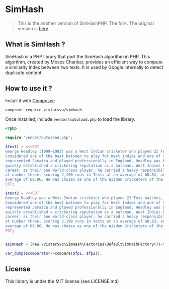 SimHash
==========

> This is the another version of SimHashPHP. The fork. The original version is [here](https://github.com/tgalopin/simhashphp)

What is SimHash ?
--------------------

SimHash is a PHP library that port the SimHash algorithm in PHP.
This algorithm, created by Moses Charikar, provides an efficient way to compute a similarity index between two texts.
It is used by Google internally to detect duplicate content.

How to use it ?
---------------

Install it with [Composer](https://getcomposer.org):

``` sh
composer require vistarsvo/simhash
```

Once installed, include `vendor/autoload.php` to load the library.

``` php
<?php

require 'vendor/autoload.php';

$text1 = <<<EOT
George Headley (1909–1983) was a West Indian cricketer who played 22 Test matches, mostly before the Second World War.
Considered one of the best batsmen to play for West Indies and one of the greatest cricketers of all time, he also
represented Jamaica and played professionally in England. Headley was born in Panama but raised in Jamaica where he
quickly established a cricketing reputation as a batsman. West Indies had a weak cricket team through most of Headley's
career; as their one world-class player, he carried a heavy responsibility, and they depended on his batting. He batted
at number three, scoring 2,190 runs in Tests at an average of 60.83, and 9,921 runs in all first-class matches at an
average of 69.86. He was chosen as one of the Wisden Cricketers of the Year in 1934.
EOT;

$text2 = <<<EOT
George Headley was a West Indian cricketer who played 22 Test matches, mostly before the Second World War.
Considered one of the best batsmen to play for West Indies and one of the greatest cricketers of all time, he also
represented Jamaica and played professionally in England. Headley was born in Panama but raised in Jamaica where he
quickly established a cricketing reputation as a batsman. West Indies had a weak cricket team through most of Headley's
career; as their one world-class player, he carried a heavy responsibility, and they depended on his batting. He batted
at number three, scoring 2,190 runs in tests at an average of 60.83, and 9,921 runs in all first-class matches at an
average of 69.86. He was chosen as one of the Wisden Cricketers of the Year.
EOT;


$simHash = (new \VistarSvo\SimHash\Factories\DefaultSimHashFactory())->createSimHash(256);

var_dump($comparator->compare($fp1, $fp2));
```

License
-------

This library is under the MIT license (see LICENSE.md)


